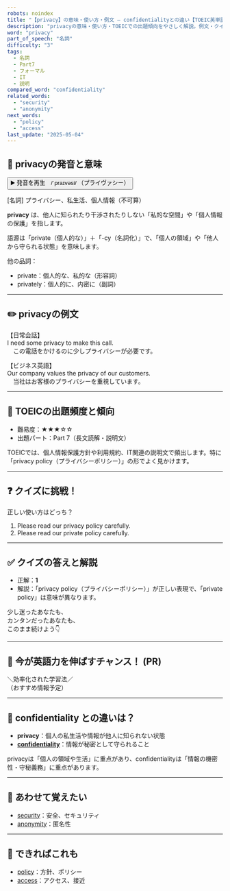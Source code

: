 ```yaml
---
robots: noindex
title: "【privacy】の意味・使い方・例文 ― confidentialityとの違い【TOEIC英単語】"
description: "privacyの意味・使い方・TOEICでの出題傾向をやさしく解説。例文・クイズ付きでconfidentialityとの違いもわかりやすく学べます。"
word: "privacy"
part_of_speech: "名詞"
difficulty: "3"
tags:
  - 名詞
  - Part7
  - フォーマル
  - IT
  - 説明
compared_word: "confidentiality"
related_words:
  - "security"
  - "anonymity"
next_words:
  - "policy"
  - "access"
last_update: "2025-05-04"
---
```


## 🔰 privacyの発音と意味

<button class="play-audio" onclick="playTTS('privacy')">
  <span class="play-audio-main">
    ▶️ 発音を再生　/ˈpraɪvəsi/
  </span>
  <span class="play-audio-sub">
    （プライヴァシー）
  </span>
</button>

[名詞] プライバシー、私生活、個人情報（不可算）

**privacy** は、他人に知られたり干渉されたりしない「私的な空間」や「個人情報の保護」を指します。

語源は「private（個人的な）」＋「-cy（名詞化）」で、「個人の領域」や「他人から守られる状態」を意味します。

他の品詞：  
- private：個人的な、私的な（形容詞）
- privately：個人的に、内密に（副詞）

---

## ✏️ privacyの例文

【日常会話】  
I need some privacy to make this call.  
　この電話をかけるのに少しプライバシーが必要です。

【ビジネス英語】  
Our company values the privacy of our customers.  
　当社はお客様のプライバシーを重視しています。

---

## 🎯 TOEICの出題頻度と傾向

- 難易度：★★★☆☆
- 出題パート：Part 7（長文読解・説明文）

TOEICでは、個人情報保護方針や利用規約、IT関連の説明文で頻出します。特に「privacy policy（プライバシーポリシー）」の形でよく見かけます。

---

## ❓ クイズに挑戦！

正しい使い方はどっち？

1. Please read our privacy policy carefully.  
2. Please read our private policy carefully.

---

## ✅ クイズの答えと解説

- 正解：**1**
- 解説：「privacy policy（プライバシーポリシー）」が正しい表現で、「private policy」は意味が異なります。

少し迷ったあなたも、  
カンタンだったあなたも、  
このまま続けよう👇️

---

## 🚀 今が英語力を伸ばすチャンス！ (PR)

<div class="info-center">
＼効率化された学習法／<br>  
（おすすめ情報予定）
</div>

---

## 🤔  confidentiality との違いは？

- **privacy**：個人の私生活や情報が他人に知られない状態
- **[confidentiality](/word/confidentiality)**：情報が秘密として守られること

privacyは「個人の領域や生活」に重点があり、confidentialityは「情報の機密性・守秘義務」に重点があります。

---

## 🧩 あわせて覚えたい

- [security](/word/security)：安全、セキュリティ
- [anonymity](/word/anonymity)：匿名性

---

## 📖 できればこれも

- [policy](/word/policy)：方針、ポリシー
- [access](/word/access)：アクセス、接近

<!-- cvid: aid00_bid40 -->
